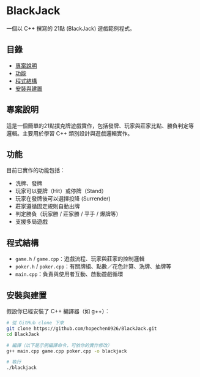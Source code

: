 # BlackJack

一個以 C++ 撰寫的 21點 (BlackJack) 遊戲範例程式。

## 目錄

- [專案說明](#專案說明)  
- [功能](#功能)  
- [程式結構](#程式結構)  
- [安裝與建置](#安裝與建置)  

## 專案說明

這是一個簡單的21點撲克牌遊戲實作，包括發牌、玩家與莊家比點、勝負判定等邏輯。主要用於學習 C++ 類別設計與遊戲邏輯實作。

## 功能

目前已實作的功能包括：

- 洗牌、發牌  
- 玩家可以要牌（Hit）或停牌（Stand）
- 玩家在發牌後可以選擇投降 (Surrender)
- 莊家遵循固定規則自動出牌  
- 判定勝負（玩家勝 / 莊家勝 / 平手 / 爆牌等）  
- 支援多局遊戲

## 程式結構

- `game.h` / `game.cpp`：遊戲流程、玩家與莊家的控制邏輯  
- `poker.h` / `poker.cpp`：有關牌組、點數／花色計算、洗牌、抽牌等  
- `main.cpp`：負責與使用者互動、啟動遊戲循環

## 安裝與建置

假設你已經安裝了 C++ 編譯器（如 g++）：

```bash
# 從 GitHub clone 下來
git clone https://github.com/hopechen0926/BlackJack.git
cd BlackJack

# 編譯（以下是示例編譯命令，可依你的實作修改）
g++ main.cpp game.cpp poker.cpp -o blackjack

# 執行
./blackjack

